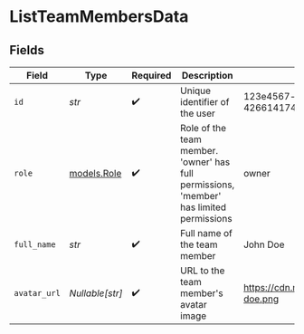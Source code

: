 # ListTeamMembersData


## Fields

| Field                                                                                   | Type                                                                                    | Required                                                                                | Description                                                                             | Example                                                                                 |
| --------------------------------------------------------------------------------------- | --------------------------------------------------------------------------------------- | --------------------------------------------------------------------------------------- | --------------------------------------------------------------------------------------- | --------------------------------------------------------------------------------------- |
| `id`                                                                                    | *str*                                                                                   | :heavy_check_mark:                                                                      | Unique identifier of the user                                                           | 123e4567-e89b-12d3-a456-426614174000                                                    |
| `role`                                                                                  | [models.Role](../models/role.md)                                                        | :heavy_check_mark:                                                                      | Role of the team member. 'owner' has full permissions, 'member' has limited permissions | owner                                                                                   |
| `full_name`                                                                             | *str*                                                                                   | :heavy_check_mark:                                                                      | Full name of the team member                                                            | John Doe                                                                                |
| `avatar_url`                                                                            | *Nullable[str]*                                                                         | :heavy_check_mark:                                                                      | URL to the team member's avatar image                                                   | https://cdn.midday.ai/avatars/john-doe.png                                              |